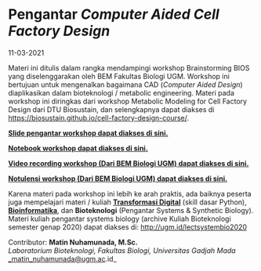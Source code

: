 # Pengantar _Computer Aided Cell Factory Design_
11-03-2021

Materi ini ditulis dalam rangka mendampingi workshop Brainstorming BIOS yang diselenggarakan oleh BEM Fakultas Biologi UGM. Workshop ini bertujuan untuk mengenalkan bagaimana CAD (_Computer Aided Design_) diaplikasikan dalam bioteknologi / metabolic engineering. Materi pada workshop ini diringkas dari workshop Metabolic Modeling for Cell Factory Design dari DTU Biosustain, dan selengkapnya dapat diakses di https://biosustain.github.io/cell-factory-design-course/.

[**Slide pengantar workshop dapat diakses di sini.**](https://drive.google.com/file/d/1tB-edC5l5apt0Bi8riDjBBar6J--yasf/view?usp=sharing)

[**Notebook workshop dapat diakses di sini.**](https://nbviewer.jupyter.org/github/lab-biotek-bio-ugm/cobra-workshop/blob/main/cell-factory-design-ugm-2021.ipynb)

[**Video recording workshop (Dari BEM Biologi UGM) dapat diakses di sini.**](http://bit.ly/RecordBrainstormingBIOS2021)

[**Notulensi workshop (Dari BEM Biologi UGM) dapat diakses di sini.**](http://bit.ly/NotulensiBrainstormingBIOS2021)

Karena materi pada workshop ini lebih ke arah praktis, ada baiknya peserta juga mempelajari materi / kuliah [**Transformasi Digital**](https://elok.ugm.ac.id/course/view.php?id=632) (skill dasar Python), [**Bioinformatika**](https://elok.ugm.ac.id/course/view.php?id=1136), dan **Bioteknologi** (Pengantar Systems & Synthetic Biology). Materi kuliah pengantar systems biology (archive Kuliah Bioteknologi semester genap 2020) dapat diakses di: http://ugm.id/lectsystembio2020

Contributor: **Matin Nuhamunada, M.Sc.** \
_Laboratorium Bioteknologi, Fakultas Biologi, Universitas Gadjah Mada_ \
_matin_nuhamunada@ugm.ac.id_
